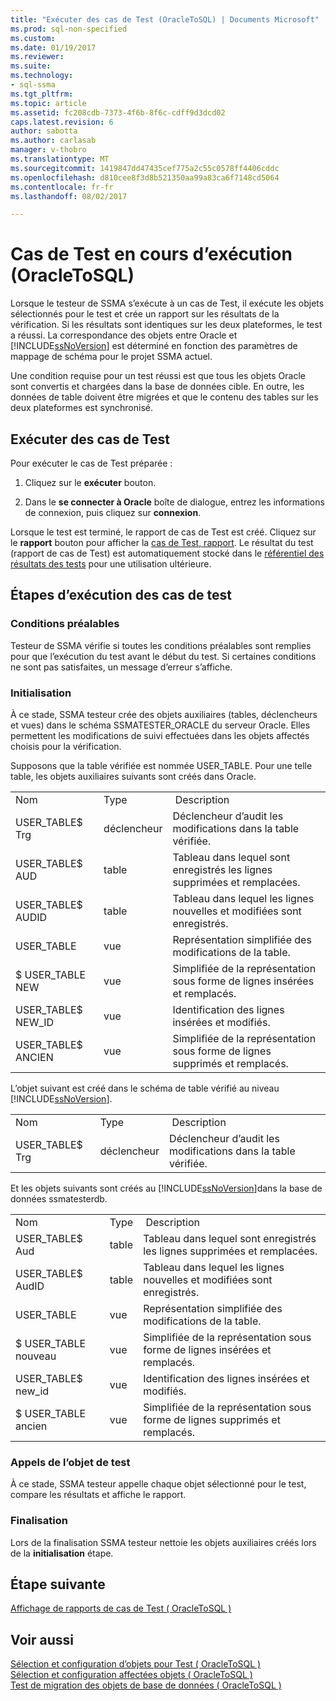 ```yaml
---
title: "Exécuter des cas de Test (OracleToSQL) | Documents Microsoft"
ms.prod: sql-non-specified
ms.custom: 
ms.date: 01/19/2017
ms.reviewer: 
ms.suite: 
ms.technology:
- sql-ssma
ms.tgt_pltfrm: 
ms.topic: article
ms.assetid: fc208cdb-7373-4f6b-8f6c-cdff9d3dcd02
caps.latest.revision: 6
author: sabotta
ms.author: carlasab
manager: v-thobro
ms.translationtype: MT
ms.sourcegitcommit: 1419847dd47435cef775a2c55c0578ff4406cddc
ms.openlocfilehash: d810cee8f3d8b521350aa99a83ca6f7148cd5064
ms.contentlocale: fr-fr
ms.lasthandoff: 08/02/2017

---
```

# <a name="running-test-cases-oracletosql"></a>Cas de Test en cours d’exécution (OracleToSQL)
Lorsque le testeur de SSMA s’exécute à un cas de Test, il exécute les objets sélectionnés pour le test et crée un rapport sur les résultats de la vérification. Si les résultats sont identiques sur les deux plateformes, le test a réussi. La correspondance des objets entre Oracle et [!INCLUDE[ssNoVersion](../../includes/ssnoversion_md.md)] est déterminé en fonction des paramètres de mappage de schéma pour le projet SSMA actuel.  
  
Une condition requise pour un test réussi est que tous les objets Oracle sont convertis et chargées dans la base de données cible. En outre, les données de table doivent être migrées et que le contenu des tables sur les deux plateformes est synchronisé.  
  
## <a name="run-test-case"></a>Exécuter des cas de Test  
Pour exécuter le cas de Test préparée :  
  
1.  Cliquez sur le **exécuter** bouton.  
  
2.  Dans le **se connecter à Oracle** boîte de dialogue, entrez les informations de connexion, puis cliquez sur **connexion**.  
  
Lorsque le test est terminé, le rapport de cas de Test est créé. Cliquez sur le **rapport** bouton pour afficher la [cas de Test, rapport](http://msdn.microsoft.com/en-us/8da14323-9dd6-4019-bf79-3e8b972a9bc0). Le résultat du test (rapport de cas de Test) est automatiquement stocké dans le [référentiel des résultats des tests](http://msdn.microsoft.com/en-us/f941cce4-d3e3-4aeb-a88a-4f101a97a9f4) pour une utilisation ultérieure.  
  
## <a name="test-case-execution-steps"></a>Étapes d’exécution des cas de test  
  
### <a name="prerequisites"></a>Conditions préalables  
Testeur de SSMA vérifie si toutes les conditions préalables sont remplies pour que l’exécution du test avant le début du test. Si certaines conditions ne sont pas satisfaites, un message d’erreur s’affiche.  
  
### <a name="initialization"></a>Initialisation  
À ce stade, SSMA testeur crée des objets auxiliaires (tables, déclencheurs et vues) dans le schéma SSMATESTER_ORACLE du serveur Oracle. Elles permettent les modifications de suivi effectuées dans les objets affectés choisis pour la vérification.  
  
Supposons que la table vérifiée est nommée USER_TABLE. Pour une telle table, les objets auxiliaires suivants sont créés dans Oracle.  
  
||||  
|-|-|-|  
|Nom|Type| Description|  
|USER_TABLE$ Trg|déclencheur|Déclencheur d’audit les modifications dans la table vérifiée.|  
|USER_TABLE$ AUD|table|Tableau dans lequel sont enregistrés les lignes supprimées et remplacées.|  
|USER_TABLE$ AUDID|table|Tableau dans lequel les lignes nouvelles et modifiées sont enregistrés.|  
|USER_TABLE|vue|Représentation simplifiée des modifications de la table.|  
|$ USER_TABLE NEW|vue|Simplifiée de la représentation sous forme de lignes insérées et remplacés.|  
|USER_TABLE$ NEW_ID|vue|Identification des lignes insérées et modifiés.|  
|USER_TABLE$ ANCIEN|vue|Simplifiée de la représentation sous forme de lignes supprimés et remplacés.|  
  
L’objet suivant est créé dans le schéma de table vérifié au niveau [!INCLUDE[ssNoVersion](../../includes/ssnoversion_md.md)].  
  
||||  
|-|-|-|  
|Nom|Type| Description|  
|USER_TABLE$ Trg|déclencheur|Déclencheur d’audit les modifications dans la table vérifiée.|  
  
Et les objets suivants sont créés au [!INCLUDE[ssNoVersion](../../includes/ssnoversion_md.md)]dans la base de données ssmatesterdb.  
  
||||  
|-|-|-|  
|Nom|Type| Description|  
|USER_TABLE$ Aud|table|Tableau dans lequel sont enregistrés les lignes supprimées et remplacées.|  
|USER_TABLE$ AudID|table|Tableau dans lequel les lignes nouvelles et modifiées sont enregistrés.|  
|USER_TABLE|vue|Représentation simplifiée des modifications de la table.|  
|$ USER_TABLE nouveau|vue|Simplifiée de la représentation sous forme de lignes insérées et remplacés.|  
|USER_TABLE$ new_id|vue|Identification des lignes insérées et modifiés.|  
|$ USER_TABLE ancien|vue|Simplifiée de la représentation sous forme de lignes supprimés et remplacés.|  
  
### <a name="test-object-calls"></a>Appels de l’objet de test  
À ce stade, SSMA testeur appelle chaque objet sélectionné pour le test, compare les résultats et affiche le rapport.  
  
### <a name="finalization"></a>Finalisation  
Lors de la finalisation SSMA testeur nettoie les objets auxiliaires créés lors de la **initialisation** étape.  
  
## <a name="next-step"></a>Étape suivante  
[Affichage de rapports de cas de Test &#40; OracleToSQL &#41;](../../ssma/oracle/viewing-test-case-reports-oracletosql.md)  
  
## <a name="see-also"></a>Voir aussi  
[Sélection et configuration d’objets pour Test &#40; OracleToSQL &#41;](../../ssma/oracle/selecting-and-configuring-objects-to-test-oracletosql.md)  
[Sélection et configuration affectées objets &#40; OracleToSQL &#41;](../../ssma/oracle/selecting-and-configuring-affected-objects-oracletosql.md)  
[Test de migration des objets de base de données &#40; OracleToSQL &#41;](../../ssma/oracle/testing-migrated-database-objects-oracletosql.md)  
  

